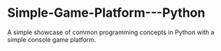 # Simple-Game-Platform---Python
A simple showcase of common programming concepts in Python with a simple console game platform.
